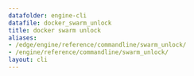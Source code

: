 ```yaml
---
datafolder: engine-cli
datafile: docker_swarm_unlock
title: docker swarm unlock
aliases:
- /edge/engine/reference/commandline/swarm_unlock/
- /engine/reference/commandline/swarm_unlock/
layout: cli
---
```


<!--
This page is automatically generated from Docker's source code. If you want to
suggest a change to the text that appears here, open a ticket or pull request
in the source repository on GitHub:

https://github.com/docker/cli
-->
